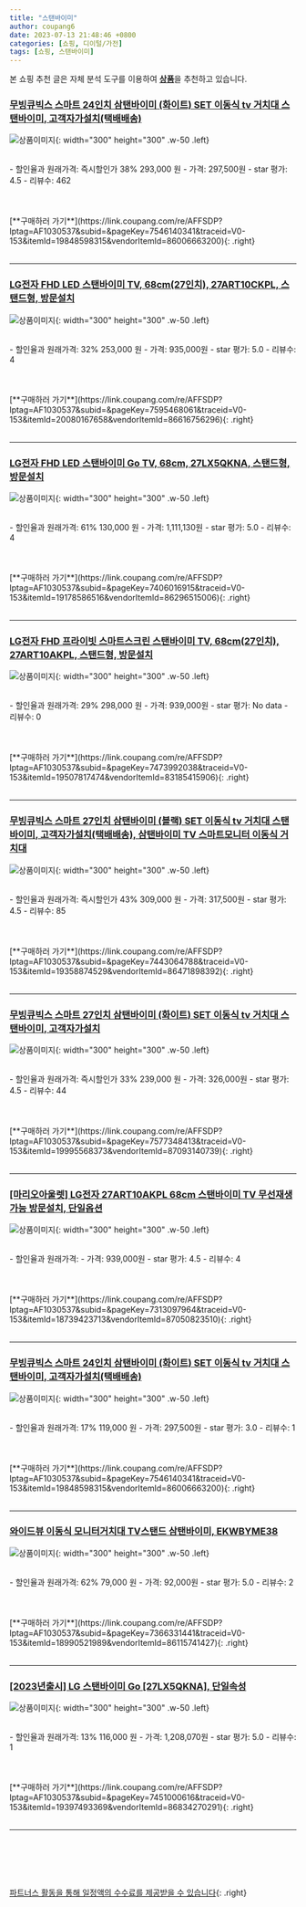 ```yaml
---
title: "스탠바이미"
author: coupang6
date: 2023-07-13 21:48:46 +0800
categories: [쇼핑, 디이털/가전]
tags: [쇼핑, 스탠바이미]
---
```


본 쇼핑 추천 글은 자체 분석 도구를 이용하여 [**상품**](https://link.coupang.com/a/bao1ui)을 추천하고 있습니다.

### [무빙큐빅스 스마트 24인치 삼탠바이미 (화이트) SET 이동식 tv 거치대 스탠바이미, 고객자가설치(택배배송)](https://link.coupang.com/re/AFFSDP?lptag=AF1030537&subid=&pageKey=7546140341&traceid=V0-153&itemId=19848598315&vendorItemId=86006663200)

![상품이미지](https://thumbnail6.coupangcdn.com/thumbnails/remote/230x230ex/image/vendor_inventory/efec/659ff15022e366cdbe5e19f3e3a1796654469e71da6a29f01c141626b06c.jpg){: width="300" height="300" .w-50 .left}


<br>
- 할인율과 원래가격: 즉시할인가 38%  293,000   원
- 가격: 297,500원
- star 평가: 4.5
- 리뷰수: 462
<br>
<br>
<br>
<br>
[**구매하러 가기**](https://link.coupang.com/re/AFFSDP?lptag=AF1030537&subid=&pageKey=7546140341&traceid=V0-153&itemId=19848598315&vendorItemId=86006663200){: .right}
<br>
<br>

---

### [LG전자 FHD LED 스탠바이미 TV, 68cm(27인치), 27ART10CKPL, 스탠드형, 방문설치](https://link.coupang.com/re/AFFSDP?lptag=AF1030537&subid=&pageKey=7595468061&traceid=V0-153&itemId=20080167658&vendorItemId=86616756296)

![상품이미지](https://thumbnail7.coupangcdn.com/thumbnails/remote/230x230ex/image/retail/images/1157099712682444-0a678ede-6423-4227-be47-8995194f2273.jpg){: width="300" height="300" .w-50 .left}


<br>
- 할인율과 원래가격: 32%  253,000   원
- 가격: 935,000원
- star 평가: 5.0
- 리뷰수: 4
<br>
<br>
<br>
<br>
[**구매하러 가기**](https://link.coupang.com/re/AFFSDP?lptag=AF1030537&subid=&pageKey=7595468061&traceid=V0-153&itemId=20080167658&vendorItemId=86616756296){: .right}
<br>
<br>

---

### [LG전자 FHD LED 스탠바이미 Go TV, 68cm, 27LX5QKNA, 스탠드형, 방문설치](https://link.coupang.com/re/AFFSDP?lptag=AF1030537&subid=&pageKey=7406016915&traceid=V0-153&itemId=19178586516&vendorItemId=86296515006)

![상품이미지](https://thumbnail10.coupangcdn.com/thumbnails/remote/230x230ex/image/rs_quotation_api/knqamy7l/5896034c03984ac2b915cd54ccb4966a.jpg){: width="300" height="300" .w-50 .left}


<br>
- 할인율과 원래가격: 61%  130,000   원
- 가격: 1,111,130원
- star 평가: 5.0
- 리뷰수: 4
<br>
<br>
<br>
<br>
[**구매하러 가기**](https://link.coupang.com/re/AFFSDP?lptag=AF1030537&subid=&pageKey=7406016915&traceid=V0-153&itemId=19178586516&vendorItemId=86296515006){: .right}
<br>
<br>

---

### [LG전자 FHD 프라이빗 스마트스크린 스탠바이미 TV, 68cm(27인치), 27ART10AKPL, 스탠드형, 방문설치](https://link.coupang.com/re/AFFSDP?lptag=AF1030537&subid=&pageKey=7473992038&traceid=V0-153&itemId=19507817474&vendorItemId=83185415906)

![상품이미지](https://thumbnail8.coupangcdn.com/thumbnails/remote/230x230ex/image/vendor_inventory/8094/43fc4904266e40cc42d24a334259a3f4ba1c660b919a070fd47cbf33a1d0.jpg){: width="300" height="300" .w-50 .left}


<br>
- 할인율과 원래가격: 29%  298,000   원
- 가격: 939,000원
- star 평가: No data
- 리뷰수: 0
<br>
<br>
<br>
<br>
[**구매하러 가기**](https://link.coupang.com/re/AFFSDP?lptag=AF1030537&subid=&pageKey=7473992038&traceid=V0-153&itemId=19507817474&vendorItemId=83185415906){: .right}
<br>
<br>

---

### [무빙큐빅스 스마트 27인치 삼탠바이미 (블랙) SET 이동식 tv 거치대 스탠바이미, 고객자가설치(택배배송), 삼탠바이미 TV 스마트모니터 이동식 거치대](https://link.coupang.com/re/AFFSDP?lptag=AF1030537&subid=&pageKey=7443064788&traceid=V0-153&itemId=19358874529&vendorItemId=86471898392)

![상품이미지](https://thumbnail7.coupangcdn.com/thumbnails/remote/230x230ex/image/vendor_inventory/013e/2355a8268c76e9bd5ba4d737f31cd751f3a966e20ebb43da2f3a9d99fb70.jpg){: width="300" height="300" .w-50 .left}


<br>
- 할인율과 원래가격: 즉시할인가 43%  309,000   원
- 가격: 317,500원
- star 평가: 4.5
- 리뷰수: 85
<br>
<br>
<br>
<br>
[**구매하러 가기**](https://link.coupang.com/re/AFFSDP?lptag=AF1030537&subid=&pageKey=7443064788&traceid=V0-153&itemId=19358874529&vendorItemId=86471898392){: .right}
<br>
<br>

---

### [무빙큐빅스 스마트 27인치 삼탠바이미 (화이트) SET 이동식 tv 거치대 스탠바이미, 고객자가설치](https://link.coupang.com/re/AFFSDP?lptag=AF1030537&subid=&pageKey=7577348413&traceid=V0-153&itemId=19995568373&vendorItemId=87093140739)

![상품이미지](https://thumbnail7.coupangcdn.com/thumbnails/remote/230x230ex/image/vendor_inventory/ccd8/a0f2b94b9c85818d9cf7df65c6712b64bf04166bfd57bc0733e004842bfb.jpg){: width="300" height="300" .w-50 .left}


<br>
- 할인율과 원래가격: 즉시할인가 33%  239,000   원
- 가격: 326,000원
- star 평가: 4.5
- 리뷰수: 44
<br>
<br>
<br>
<br>
[**구매하러 가기**](https://link.coupang.com/re/AFFSDP?lptag=AF1030537&subid=&pageKey=7577348413&traceid=V0-153&itemId=19995568373&vendorItemId=87093140739){: .right}
<br>
<br>

---

### [[마리오아울렛] LG전자 27ART10AKPL 68cm 스탠바이미 TV 무선재생가능 방문설치, 단일옵션](https://link.coupang.com/re/AFFSDP?lptag=AF1030537&subid=&pageKey=7313097964&traceid=V0-153&itemId=18739423713&vendorItemId=87050823510)

![상품이미지](https://thumbnail8.coupangcdn.com/thumbnails/remote/230x230ex/image/vendor_inventory/8094/43fc4904266e40cc42d24a334259a3f4ba1c660b919a070fd47cbf33a1d0.jpg){: width="300" height="300" .w-50 .left}


<br>
- 할인율과 원래가격: 
- 가격: 939,000원
- star 평가: 4.5
- 리뷰수: 4
<br>
<br>
<br>
<br>
[**구매하러 가기**](https://link.coupang.com/re/AFFSDP?lptag=AF1030537&subid=&pageKey=7313097964&traceid=V0-153&itemId=18739423713&vendorItemId=87050823510){: .right}
<br>
<br>

---

### [무빙큐빅스 스마트 24인치 삼탠바이미 (화이트) SET 이동식 tv 거치대 스탠바이미, 고객자가설치(택배배송)](https://link.coupang.com/re/AFFSDP?lptag=AF1030537&subid=&pageKey=7546140341&traceid=V0-153&itemId=19848598315&vendorItemId=86006663200)

![상품이미지](https://thumbnail6.coupangcdn.com/thumbnails/remote/230x230ex/image/vendor_inventory/efec/659ff15022e366cdbe5e19f3e3a1796654469e71da6a29f01c141626b06c.jpg){: width="300" height="300" .w-50 .left}


<br>
- 할인율과 원래가격: 17%  119,000   원
- 가격: 297,500원
- star 평가: 3.0
- 리뷰수: 1
<br>
<br>
<br>
<br>
[**구매하러 가기**](https://link.coupang.com/re/AFFSDP?lptag=AF1030537&subid=&pageKey=7546140341&traceid=V0-153&itemId=19848598315&vendorItemId=86006663200){: .right}
<br>
<br>

---

### [와이드뷰 이동식 모니터거치대 TV스탠드 삼탠바이미, EKWBYME38](https://link.coupang.com/re/AFFSDP?lptag=AF1030537&subid=&pageKey=7366331441&traceid=V0-153&itemId=18990521989&vendorItemId=86115741427)

![상품이미지](https://thumbnail10.coupangcdn.com/thumbnails/remote/230x230ex/image/retail/images/2023/05/29/15/5/cb1d840d-ab0c-4746-9274-f2f3fff9344a.jpg){: width="300" height="300" .w-50 .left}


<br>
- 할인율과 원래가격: 62%  79,000   원
- 가격: 92,000원
- star 평가: 5.0
- 리뷰수: 2
<br>
<br>
<br>
<br>
[**구매하러 가기**](https://link.coupang.com/re/AFFSDP?lptag=AF1030537&subid=&pageKey=7366331441&traceid=V0-153&itemId=18990521989&vendorItemId=86115741427){: .right}
<br>
<br>

---

### [[2023년출시] LG 스탠바이미 Go [27LX5QKNA], 단일속성](https://link.coupang.com/re/AFFSDP?lptag=AF1030537&subid=&pageKey=7451000616&traceid=V0-153&itemId=19397493369&vendorItemId=86834270291)

![상품이미지](https://thumbnail7.coupangcdn.com/thumbnails/remote/230x230ex/image/vendor_inventory/0721/1593ad738cb007e253269331a635130274126bed8cafbeb4eea65b082316.jpg){: width="300" height="300" .w-50 .left}


<br>
- 할인율과 원래가격: 13%  116,000   원
- 가격: 1,208,070원
- star 평가: 5.0
- 리뷰수: 1
<br>
<br>
<br>
<br>
[**구매하러 가기**](https://link.coupang.com/re/AFFSDP?lptag=AF1030537&subid=&pageKey=7451000616&traceid=V0-153&itemId=19397493369&vendorItemId=86834270291){: .right}
<br>
<br>

---
<br><br><br><br><br> [파트너스 활동을 통해 일정액의 수수료를 제공받을 수 있습니다](https://link.coupang.com/a/bao1ui){: .right}